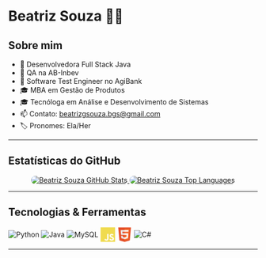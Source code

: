 # Beatriz Souza 👩‍💻

## Sobre mim

- 🌱 Desenvolvedora Full Stack Java  
- 🧪 QA na AB-Inbev  
- 🧪 Software Test Engineer no AgiBank  
- 🎓 MBA em Gestão de Produtos  
- 🎓 Tecnóloga em Análise e Desenvolvimento de Sistemas  
- 📫 Contato: [beatrizgsouza.bgs@gmail.com](mailto:beatrizgsouza.bgs@gmail.com)  
- 🏷️ Pronomes: Ela/Her  

---

## Estatísticas do GitHub

<div align="center">
  <a href="https://github.com/BeaSouzaa">
    <img 
      src="https://github-readme-stats.vercel.app/api?username=BeaSouzaa&show_icons=true&theme=dracula&hide=issues,contribs" 
      alt="Beatriz Souza GitHub Stats" 
      height="160em"
      style="border-radius:10px;"
    />
  </a>
  <a href="https://github.com/BeaSouzaa">
    <img 
      src="https://github-readme-stats.vercel.app/api/top-langs/?username=BeaSouzaa&layout=compact&langs_count=7&theme=dracula" 
      alt="Beatriz Souza Top Languages" 
      height="140em" 
      style="border-radius:10px;"
    />
  </a>
</div>

---

## Tecnologias & Ferramentas

<div style="display: inline-block;">
  <img align="center" alt="Python" height="30" width="30" src="https://cdn.jsdelivr.net/gh/devicons/devicon/icons/python/python-original.svg" />
  <img align="center" alt="Java" height="30" width="30" src="https://cdn.jsdelivr.net/gh/devicons/devicon/icons/java/java-original-wordmark.svg" />
  <img align="center" alt="MySQL" height="30" width="30" src="https://cdn.jsdelivr.net/gh/devicons/devicon/icons/mysql/mysql-original.svg" />
  <img align="center" alt="JavaScript" height="30" width="30" src="https://raw.githubusercontent.com/devicons/devicon/master/icons/javascript/javascript-plain.svg" />
  <img align="center" alt="HTML5" height="30" width="30" src="https://raw.githubusercontent.com/devicons/devicon/master/icons/html5/html5-original.svg" />
  <img align="center" alt="C#" height="30" width="30" src="https://cdn.jsdelivr.net/gh/devicons/devicon/icons/csharp/csharp-original.svg" />
</div>

---
